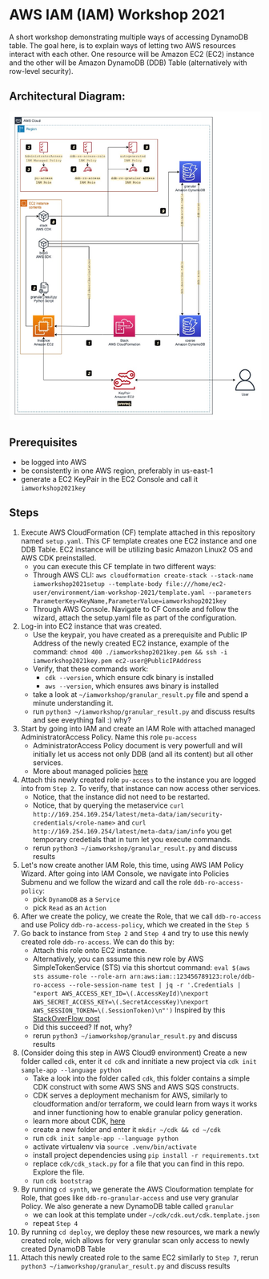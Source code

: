 # AWS IAM (IAM) Workshop 2021
A short workshop demonstrating multiple ways of accessing DynamoDB table.
The goal here, is to explain ways of letting two AWS resources interact with each other. One resource will be
Amazon EC2 (EC2) instance and the other will be Amazon DynamoDB (DDB) Table (alternatively with row-level security).

## Architectural Diagram:
![Architectural Diagram](/img/iam-workshop.jpg)

## Prerequisites
* be logged into AWS
* be consistently in one AWS region, preferably in us-east-1
* generate a EC2 KeyPair in the EC2 Console and call it `iamworkshop2021key`

## Steps
1. Execute AWS CloudFormation (CF) template attached in this repository named `setup.yaml`. This CF template creates one EC2 instance and one DDB Table. EC2 instance will be utilizing basic Amazon Linux2 OS and AWS CDK preinstalled.
    * you can execute this CF template in two different ways:
    * Through AWS CLI: `aws cloudformation create-stack --stack-name iamworkshop2021setup --template-body file:///home/ec2-user/environment/iam-workshop-2021/template.yaml --parameters ParameterKey=KeyName,ParameterValue=iamworkshop2021key`
    * Through AWS Console. Navigate to CF Console and follow the wizard, attach the setup.yaml file as part of the configuration.
2. Log-in into EC2 instance that was created.
    * Use the keypair, you have created as a prerequisite and Public IP Address of the newly created EC2 instance, example of the command: `chmod 400 ./iamworkshop2021key.pem && ssh -i iamworkshop2021key.pem ec2-user@PublicIPAddress`
    * Verify, that these commands work:
        * `cdk --version`, which ensure cdk binary is installed
        * `aws --version`, which ensures aws binary is installed
    * take a look at `~/iamworkshop/granular_result.py` file and spend a minute understanding it.
    * run `python3 ~/iamworkshop/granular_result.py` and discuss results and see eveything fail :) why?
3. Start by going into IAM and create an IAM Role with attached managed AdministratorAccess Policy. Name this role `pu-access`
    * AdministratorAccess Policy document is very powerfull and will initially let us access not only DDB (and all its content) but all other services.
    * More about managed policies [here](https://docs.aws.amazon.com/IAM/latest/UserGuide/access_policies_managed-vs-inline.html#aws-managed-policies)
4. Attach this newly created role `pu-access` to the instance you are logged into from `Step 2`. To verify, that instance can now access other services.
    * Notice, that the instance did not need to be restarted.
    * Notice, that by querying the metaservice `curl http://169.254.169.254/latest/meta-data/iam/security-credentials/<role-name>` and `curl http://169.254.169.254/latest/meta-data/iam/info` you get temporary credetials that in turn let you execute commands.
    * rerun `python3 ~/iamworkshop/granular_result.py` and discuss results
5. Let's now create another IAM Role, this time, using AWS IAM Policy Wizard. After going into IAM Console, we navigate into Policies Submenu and we follow the wizard and call the role `ddb-ro-access-policy`:
    * pick `DynamoDB` as a `Service` 
    * pick `Read` as an `Action`
6. After we create the policy, we create the Role, that we call `ddb-ro-access` and use Policy `ddb-ro-access-policy`, which we created in the `Step 5`
7. Go back to instance from `Step 2` and `Step 4` and try to use this newly created role `ddb-ro-access`. We can do this by:
    * Attach this role onto EC2 instance.
    * Alternatively, you can sssume this new role by AWS SimpleTokenService (STS) via this shortcut command: 
    `eval $(aws sts assume-role --role-arn arn:aws:iam::123456789123:role/ddb-ro-access --role-session-name test | jq -r '.Credentials | "export AWS_ACCESS_KEY_ID=\(.AccessKeyId)\nexport AWS_SECRET_ACCESS_KEY=\(.SecretAccessKey)\nexport AWS_SESSION_TOKEN=\(.SessionToken)\n"')`
    Inspired by this [StackOverFlow post](https://stackoverflow.com/questions/63241009/aws-sts-assume-role-in-one-command)
    * Did this succeed? If not, why?
    * rerun `python3 ~/iamworkshop/granular_result.py` and discuss results
8. (Consider doing this step in AWS Cloud9 environment) Create a new folder called `cdk`, enter it `cd cdk` and innitiate a new project via `cdk init sample-app --language python` 
    * Take a look into the folder called `cdk`, this folder contains a simple CDK construct with some AWS SNS and AWS SQS constructs.
    * CDK serves a deployment mechanism for AWS, similarly to cloudformation and/or terraform, we could learn from ways it works and inner functioning how to enable granular policy generation. 
    * learn more about CDK, [here](https://aws.amazon.com/cdk/)
    * create a new folder and enter it `mkdir ~/cdk && cd ~/cdk`
    * run `cdk init sample-app --language python`
    * activate virtualenv via `source .venv/bin/activate` 
    * install project dependencies using `pip install -r requirements.txt`
    * replace `cdk/cdk_stack.py` for a file that you can find in this repo. Explore the file.
    * run `cdk bootstrap`
9. By running `cd synth`, we generate the AWS Clouformation template for Role, that goes like `ddb-ro-granular-access` and use very granular Policy. We also generate a new DynamoDB table called `granular`
    * we can look at this template under `~/cdk/cdk.out/cdk.template.json`
    * repeat `Step 4`
10. By running `cd deploy`, we deploy these new resources, we mark a newly created role, wich allows for very granular scan only access to newly created DynamoDB Table
11. Attach this newly created role to the same EC2 similarly to `Step 7`, rerun `python3 ~/iamworkshop/granular_result.py` and discuss results
